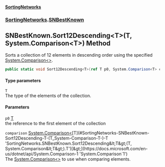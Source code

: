#### [SortingNetworks](./index.md 'index')
### [SortingNetworks](./SortingNetworks.md 'SortingNetworks').[SNBestKnown](./SortingNetworks-SNBestKnown.md 'SortingNetworks.SNBestKnown')
## SNBestKnown.Sort12Descending&lt;T&gt;(T, System.Comparison&lt;T&gt;) Method
Sorts a collection of 12 elements in descending order using the specified [System.Comparison&lt;&gt;](https://docs.microsoft.com/en-us/dotnet/api/System.Comparison-1 'System.Comparison`1').  
```csharp
public static void Sort12Descending<T>(ref T p0, System.Comparison<T> comparison);
```
#### Type parameters
<a name='SortingNetworks-SNBestKnown-Sort12Descending-T-(T_System-Comparison-T-)-T'></a>
`T`  
The type of the elements of the collection.  
  
#### Parameters
<a name='SortingNetworks-SNBestKnown-Sort12Descending-T-(T_System-Comparison-T-)-p0'></a>
`p0` [T](#SortingNetworks-SNBestKnown-Sort12Descending-T-(T_System-Comparison-T-)-T 'SortingNetworks.SNBestKnown.Sort12Descending&lt;T&gt;(T, System.Comparison&lt;T&gt;).T')  
the reference to the first element of the collection  
  
<a name='SortingNetworks-SNBestKnown-Sort12Descending-T-(T_System-Comparison-T-)-comparison'></a>
`comparison` [System.Comparison&lt;](https://docs.microsoft.com/en-us/dotnet/api/System.Comparison-1 'System.Comparison`1')[T](#SortingNetworks-SNBestKnown-Sort12Descending-T-(T_System-Comparison-T-)-T 'SortingNetworks.SNBestKnown.Sort12Descending&lt;T&gt;(T, System.Comparison&lt;T&gt;).T')[&gt;](https://docs.microsoft.com/en-us/dotnet/api/System.Comparison-1 'System.Comparison`1')  
The [System.Comparison&lt;&gt;](https://docs.microsoft.com/en-us/dotnet/api/System.Comparison-1 'System.Comparison`1') to use when comparing elements.  
  

